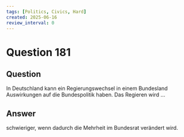 ```yaml
---
tags: [Politics, Civics, Hard]
created: 2025-06-16
review_interval: 0
---
```


# Question 181

## Question

In Deutschland kann ein Regierungswechsel in einem Bundesland Auswirkungen auf die Bundespolitik haben. Das Regieren wird …

## Answer

schwieriger, wenn dadurch die Mehrheit im Bundesrat verändert wird.
